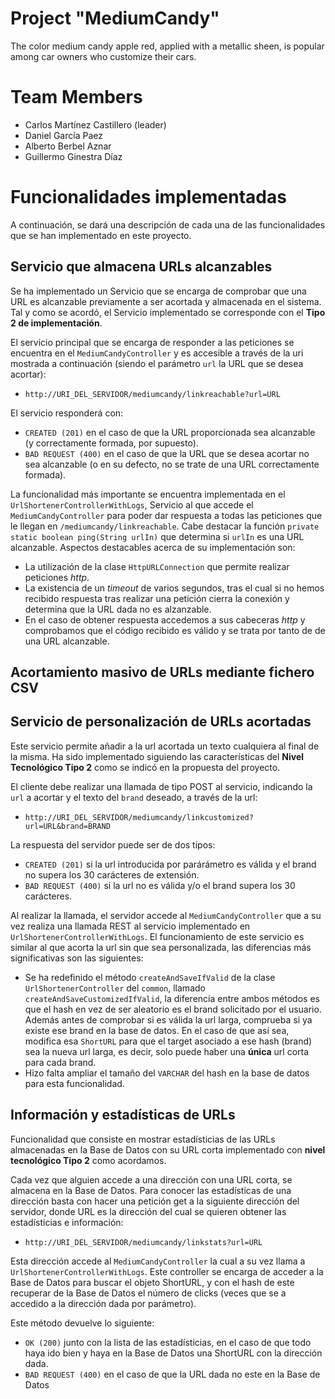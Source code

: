 

# Project "MediumCandy"

The color medium candy apple red, applied with a metallic sheen, is popular among car owners who customize their cars.

# Team Members

* Carlos Martínez Castillero (leader)
* Daniel García Paez
* Alberto Berbel Aznar
* Guillermo Ginestra Díaz

# Funcionalidades implementadas

A continuación, se dará una descripción de cada una de las funcionalidades que se han implementado en este proyecto.

## Servicio que almacena URLs alcanzables

Se ha implementado un Servicio que se encarga de comprobar que una URL es alcanzable previamente a ser acortada y almacenada en el sistema. Tal y como se acordó, el Servicio implementado se corresponde con el **Tipo 2 de implementación**.

El servicio principal que se encarga de responder a las peticiones se encuentra en el `MediumCandyController` y es accesible a través de la uri mostrada a continuación (siendo el parámetro `url` la URL que se desea acortar): 

- `http://URI_DEL_SERVIDOR/mediumcandy/linkreachable?url=URL` 

El servicio responderá con: 

- `CREATED (201)` en el caso de que la URL proporcionada sea alcanzable (y correctamente formada, por supuesto).
- `BAD REQUEST (400)` en el caso de que la URL que se desea acortar no sea alcanzable (o en su defecto, no se trate de una URL correctamente formada).
 
La funcionalidad más importante se encuentra implementada en el `UrlShortenerControllerWithLogs`, Servicio al que accede el `MediumCandyController` para poder dar respuesta a todas las peticiones que le llegan en `/mediumcandy/linkreachable`. Cabe destacar la función `private static boolean ping(String urlIn)` que determina si `urlIn` es una URL alcanzable. Aspectos destacables acerca de su implementación son:

- La utilización de la clase `HttpURLConnection` que permite realizar peticiones *http*.
- La existencia de un *timeout* de varios segundos, tras el cual si no hemos recibido respuesta tras realizar una petición cierra la conexión y determina que la URL dada no es alzanzable.
- En el caso de obtener respuesta accedemos a sus cabeceras *http* y comprobamos que el código recibido es válido y se trata por tanto de de una URL alcanzable.



## Acortamiento masivo de URLs mediante fichero CSV

## Servicio de personalización de URLs acortadas

Este servicio permite añadir a la url acortada un texto cualquiera al final de la misma. Ha sido implementado siguiendo las características del **Nivel Tecnológico Tipo 2** como se indicó en la propuesta del proyecto.

El cliente debe realizar una llamada de tipo POST al servicio, indicando la `url` a acortar y el texto del `brand` deseado, a través de la url:

- `http://URI_DEL_SERVIDOR/mediumcandy/linkcustomized?url=URL&brand=BRAND` 

La respuesta del servidor puede ser de dos tipos:

- `CREATED (201)` si la url introducida por parárámetro es válida y el brand no supera los 30 carácteres de extensión.
- `BAD REQUEST (400)` si la url no es válida y/o el brand supera los 30 carácteres.

Al realizar la llamada, el servidor accede al `MediumCandyController` que a su vez realiza una llamada REST al servicio implementado en `UrlShortenerControllerWithLogs`. El funcionamiento de este servicio es similar al que acorta la url sin que sea personalizada, las diferencias más significativas son las siguientes:

- Se ha redefinido el método `createAndSaveIfValid` de la clase `UrlShortenerController` del `common`, llamado `createAndSaveCustomizedIfValid`, la diferencia entre ambos métodos es que el hash en vez de ser aleatorio es el brand solicitado por el usuario. Además antes de comprobar si es válida la url larga, comprueba si ya existe ese brand en la base de datos. En el caso de que así sea, modifica esa `ShortURL` para que el target asociado a ese hash (brand) sea la nueva url larga, es decir, solo puede haber una **única** url corta para cada brand.
- Hizo falta ampliar el tamaño del `VARCHAR` del hash en la base de datos para esta funcionalidad.

## Información y estadísticas de URLs

Funcionalidad que consiste en mostrar estadísticias de las URLs almacenadas en la Base de Datos con su URL corta implementado con **nivel tecnológico Tipo 2** como acordamos. 

Cada vez que alguien accede a una dirección con una URL corta, se almacena en la Base de Datos. Para conocer las estadísticas de una dirección basta con hacer una petición get a la siguiente dirección del servidor, donde URL es la dirección del cual se quieren obtener las estadísticias e información: 

- `http://URI_DEL_SERVIDOR/mediumcandy/linkstats?url=URL`  

Esta dirección accede al `MediumCandyController` la cual a su vez llama a `UrlShortenerControllerWithLogs`. Este controller se encarga de acceder a la Base de Datos para buscar el objeto ShortURL, y con el hash de este recuperar de la Base de Datos el número de clicks (veces que se a accedido a la dirección dada por parámetro). 

Este método devuelve lo siguiente: 

- `OK (200)` junto con la lista de las estadísticias, en el caso de que todo haya ido bien y haya en la Base de Datos una ShortURL con la dirección dada.  
- `BAD REQUEST (400)` en el caso de que la URL dada no este en la Base de Datos
